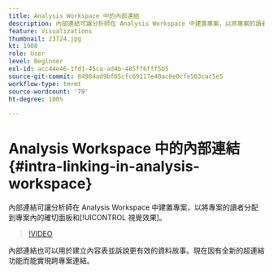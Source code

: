 ```yaml
---
title: Analysis Workspace 中的內部連結
description: 內部連結可讓分析師在 Analysis Workspace 中建置專案，以將專案的讀者分配到專案內的確切面板和視覺效果。
feature: Visualizations
thumbnail: 23724.jpg
kt: 1908
role: User
level: Beginner
exl-id: acc44e46-1fd1-45ca-ad4b-485ff6fff5b5
source-git-commit: 84984ad9bf65cfc69117e40ac0e0cfe503cac5e5
workflow-type: tm+mt
source-wordcount: '79'
ht-degree: 100%

---
```


# Analysis Workspace 中的內部連結 {#intra-linking-in-analysis-workspace}

內部連結可讓分析師在 Analysis Workspace 中建置專案，以將專案的讀者分配到專案內的確切面板和[!UICONTROL 視覺效果]。

>[!VIDEO](https://video.tv.adobe.com/v/23724/?quality=12&learn=on)

內部連結也可以用於建立內容表並訴說更有效的資料故事。現在因有全新的超連結功能而能實現跨專案連結。
